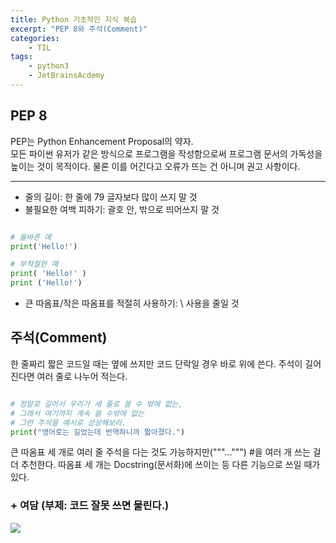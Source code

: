 ```yaml
---
title: Python 기초적인 지식 복습
excerpt: "PEP 8와 주석(Comment)"
categories: 
    - TIL
tags:
    - python3
    - JetBrainsAcdemy
---
```

## PEP 8
PEP는 Python Enhancement Proposal의 약자.  
모든 파이썬 유저가 같은 방식으로 프로그램을 작성함으로써
프로그램 문서의 가독성을 높이는 것이 목적이다. 물론 이를 어긴다고 오류가 뜨는 건 아니며 권고 사항이다.  
* * *
- 줄의 길이: 한 줄에 79 글자보다 많이 쓰지 말 것
- 불필요한 여백 피하기: 괄호 안, 밖으로 띄어쓰지 말 것  

```python

# 올바른 예
print('Hello!')

# 부적절한 예
print( 'Hello!' )
print ('Hello!')

```

- 큰 따옴표/작은 따옴표를 적절히 사용하기: \ 사용을 줄일 것  


## 주석(Comment)
한 줄짜리 짧은 코드일 때는 옆에 쓰지만 코드 단락일 경우 바로 위에 쓴다. 주석이 길어진다면 여러 줄로 나누어 적는다.
```python

# 정말로 길어서 우리가 세 줄로 쓸 수 밖에 없는,
# 그래서 여기까지 계속 쓸 수밖에 없는
# 그런 주석을 예시로 상상해보라.
print("영어로는 길었는데 번역하니까 짧아졌다.")

```
큰 따옴표 세 개로 여러 줄 주석을 다는 것도 가능하지만("""...""") #을 여러 개 쓰는 걸 더 추천한다. 따옴표 세 개는 Docstring(문서화)에 쓰이는 등 다른 기능으로 쓰일 때가 있다.  

### + 여담 (부제: 코드 잘못 쓰면 물린다.)
![](https://dulcis-hortus.github.io/assets/images/0612_joke.JPG)  
<br>


